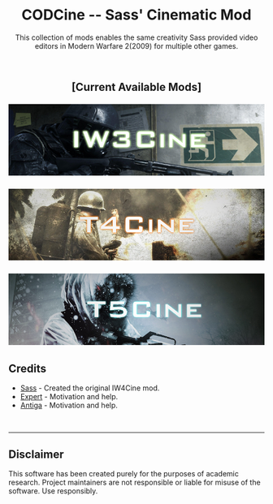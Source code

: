 
<h1 align="center">CODCine -- Sass' Cinematic Mod</h3>

<div align="center" markdown="1"> 

This collection of mods enables the same creativity Sass provided video  
editors in Modern Warfare 2(2009) for multiple other games.

<br>

<h2 align="center"> [Current Available Mods] 

[![IW3Cine](https://raw.githubusercontent.com/dtpln/codcine/main/assets/img/iw3cine.png 'IW3Cine')](https://github.com/dtpln/iw3cine)

[![T4Cine](https://raw.githubusercontent.com/dtpln/codcine/main/assets/img/t4cine.png 'T4Cine')](https://github.com/dtpln/t4cine)

[![T5Cine](https://raw.githubusercontent.com/dtpln/codcine/main/assets/img/t5cine.png 'T5Cine')](https://github.com/dtpln/t5cine)
</div>

## Credits
- [Sass](https://github.com/sortileges) - Created the original IW4Cine mod.
- [Expert](https://github.com/soexperttt) - Motivation and help.
- [Antiga](https://github.com/404) - Motivation and help.

<br>

___

## Disclaimer
This software has been created purely for the purposes of academic research. Project maintainers are not responsible or liable for misuse of the software. Use responsibly.
